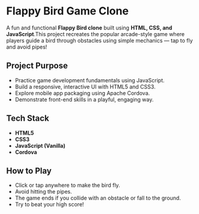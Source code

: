 # Flappy Bird Game Clone
A fun and functional **Flappy Bird clone** built using **HTML, CSS, and JavaScript**.This project recreates the popular arcade-style game where players guide a bird through obstacles using simple mechanics — tap to fly and avoid pipes!

## Project Purpose
- Practice game development fundamentals using JavaScript.
- Build a responsive, interactive UI with HTML5 and CSS3.
- Explore mobile app packaging using Apache Cordova.
- Demonstrate front-end skills in a playful, engaging way.

## Tech Stack  
- **HTML5**
- **CSS3**
- **JavaScript (Vanilla)**
- **Cordova**

##  How to Play  
- Click or tap anywhere to make the bird fly.
- Avoid hitting the pipes.
- The game ends if you collide with an obstacle or fall to the ground.
- Try to beat your high score!
